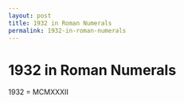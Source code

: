```yaml
---
layout: post
title: 1932 in Roman Numerals
permalink: 1932-in-roman-numerals
---
```


# 1932 in Roman Numerals

1932 = MCMXXXII
